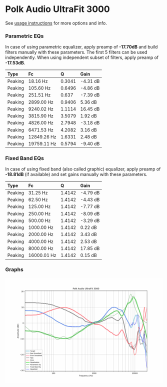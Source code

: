 # Polk Audio UltraFit 3000
See [usage instructions](https://github.com/jaakkopasanen/AutoEq#usage) for more options and info.

### Parametric EQs
In case of using parametric equalizer, apply preamp of **-17.70dB** and build filters manually
with these parameters. The first 5 filters can be used independently.
When using independent subset of filters, apply preamp of **-17.53dB**.

| Type    | Fc          |      Q | Gain     |
|:--------|:------------|:-------|:---------|
| Peaking | 18.16 Hz    | 0.3041 | -4.31 dB |
| Peaking | 105.60 Hz   | 0.6496 | -4.86 dB |
| Peaking | 251.51 Hz   | 0.637  | -7.39 dB |
| Peaking | 2899.00 Hz  | 0.9406 | 5.36 dB  |
| Peaking | 9240.02 Hz  | 1.1114 | 16.45 dB |
| Peaking | 3815.90 Hz  | 3.5079 | 1.92 dB  |
| Peaking | 4826.00 Hz  | 2.7948 | -3.18 dB |
| Peaking | 6471.53 Hz  | 4.2082 | 3.16 dB  |
| Peaking | 12849.26 Hz | 1.6331 | 2.48 dB  |
| Peaking | 19759.11 Hz | 0.5794 | -9.40 dB |

### Fixed Band EQs
In case of using fixed band (also called graphic) equalizer, apply preamp of **-18.81dB**
(if available) and set gains manually with these parameters.

| Type    | Fc          |      Q | Gain     |
|:--------|:------------|:-------|:---------|
| Peaking | 31.25 Hz    | 1.4142 | -4.79 dB |
| Peaking | 62.50 Hz    | 1.4142 | -4.43 dB |
| Peaking | 125.00 Hz   | 1.4142 | -7.77 dB |
| Peaking | 250.00 Hz   | 1.4142 | -8.09 dB |
| Peaking | 500.00 Hz   | 1.4142 | -3.29 dB |
| Peaking | 1000.00 Hz  | 1.4142 | 0.22 dB  |
| Peaking | 2000.00 Hz  | 1.4142 | 3.43 dB  |
| Peaking | 4000.00 Hz  | 1.4142 | 2.53 dB  |
| Peaking | 8000.00 Hz  | 1.4142 | 17.85 dB |
| Peaking | 16000.01 Hz | 1.4142 | 0.15 dB  |

### Graphs
![](./Polk%20Audio%20UltraFit%203000.png)